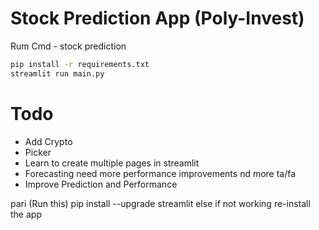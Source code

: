 # Stock Prediction App (Poly-Invest)
Rum Cmd - stock prediction

```sh
pip install -r requirements.txt
streamlit run main.py
```

# Todo

* Add Crypto
* Picker
* Learn to create multiple pages in streamlit
* Forecasting need more performance improvements nd more ta/fa
* Improve Prediction and Performance

pari (Run this)
  pip install --upgrade streamlit
  else if not working re-install the app
